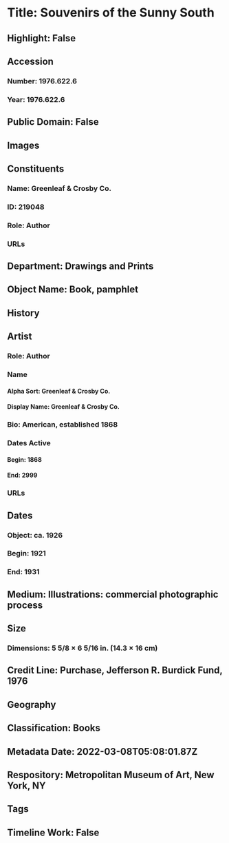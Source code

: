 # Title: Souvenirs of the Sunny South
## Highlight: False
## Accession
### Number: 1976.622.6
### Year: 1976.622.6
## Public Domain: False
## Images
## Constituents
### Name: Greenleaf &amp; Crosby Co.
### ID: 219048
### Role: Author
### URLs
## Department: Drawings and Prints
## Object Name: Book, pamphlet
## History
## Artist
### Role: Author
### Name
#### Alpha Sort: Greenleaf & Crosby Co.
#### Display Name: Greenleaf & Crosby Co.
### Bio: American, established 1868
### Dates Active
#### Begin: 1868
#### End: 2999
### URLs
## Dates
### Object: ca. 1926
### Begin: 1921
### End: 1931
## Medium: Illustrations: commercial photographic process
## Size
### Dimensions: 5 5/8 × 6 5/16 in. (14.3 × 16 cm)
## Credit Line: Purchase, Jefferson R. Burdick Fund, 1976
## Geography
## Classification: Books
## Metadata Date: 2022-03-08T05:08:01.87Z
## Respository: Metropolitan Museum of Art, New York, NY
## Tags
## Timeline Work: False